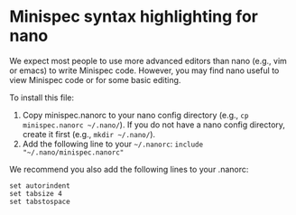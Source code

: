 Minispec syntax highlighting for nano
=====================================

We expect most people to use more advanced editors than nano (e.g., vim or emacs) to write Minispec code. However, you may find nano useful to view Minispec code or for some basic editing.

To install this file:
1. Copy minispec.nanorc to your nano config directory (e.g., `cp minispec.nanorc ~/.nano/`). If you do not have a nano config directory, create it first (e.g., `mkdir ~/.nano/`).
2. Add the following line to your `~/.nanorc`: `include "~/.nano/minispec.nanorc"`

We recommend you also add the following lines to your .nanorc:
```
set autorindent
set tabsize 4
set tabstospace
```
